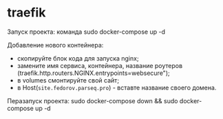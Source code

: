 # traefik
Запуск проекта: команда sudo docker-compose up -d

Добавление нового контейнера: 
 - скопируйте блок кода  для запуска nginx;
 - замените имя сервиса, контейнера, название роутеров (traefik.http.routers.NGINX.entrypoints=websecure");
 - в volumes смонтируйте свой сайт;
 - в Host(`site.fedorov.parseq.pro`) - вставте название своего домена.
 
Перазапуск проекта: sudo docker-compose down && sudo docker-compose up -d
